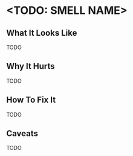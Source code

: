 # <TODO: SMELL NAME>

## What It Looks Like

TODO

## Why It Hurts

TODO

## How To Fix It

TODO

## Caveats

TODO

